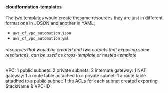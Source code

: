 #### cloudformation-templates

The two templates would create thesame resources they are just in different format one in JOSON and another in YAML; 

- `aws_cf_vpc_automation.json` 
- `aws_cf_vpc_automation.yml`


###### resources that would be created and two outputs that exposing some resoiurtces, can be used as cross-template or nested-template
VPC: 1
public subnets: 2
private subnets: 2
internate gateway: 1
NAT gateway: 1
a route table actached to a private subnet: 1
a route table attadhed to a public subnet: 1
the ACLs for each subnet created
exporting StackName & VPC-ID
